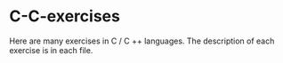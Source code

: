 # C-C-exercises
Here are many exercises in C / C ++ languages. The description of each exercise is in each file.
